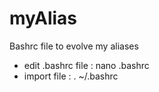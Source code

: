 # myAlias
Bashrc file to evolve my aliases

* edit .bashrc file : nano .bashrc
* import  file : . ~/.bashrc
